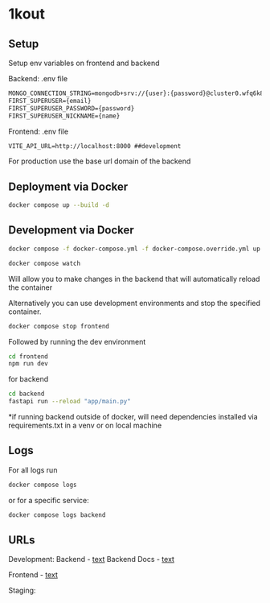 # 1kout

## Setup
Setup env variables on frontend and backend

Backend:
.env file
```txt
MONGO_CONNECTION_STRING=mongodb+srv://{user}:{password}@cluster0.wfq6k8m.mongodb.net/?retryWrites=true&w=majority&appName=Cluster0
FIRST_SUPERUSER={email}
FIRST_SUPERUSER_PASSWORD={password}
FIRST_SUPERUSER_NICKNAME={name}
```

Frontend:
.env file
```txt
VITE_API_URL=http://localhost:8000 ##development
```
For production use the base url domain of the backend

## Deployment via Docker
```sh
docker compose up --build -d
```

## Development via Docker
```sh
docker compose -f docker-compose.yml -f docker-compose.override.yml up --build
```

```sh
docker compose watch
```
Will allow you to make changes in the backend that will automatically reload the container

Alternatively you can use development environments and stop the specified container.
```sh
docker compose stop frontend
```
Followed by running the dev environment
```sh
cd frontend
npm run dev
```
for backend
```sh
cd backend
fastapi run --reload "app/main.py"
```
*if running backend outside of docker, will need dependencies installed via requirements.txt in a venv or on local machine

## Logs
For all logs run
```sh
docker compose logs
```
or for a specific service:
```sh
docker compose logs backend
```

## URLs

Development:
Backend - [text](http://0.0.0.0:8000)
Backend Docs - [text](http://0.0.0.0:8000/docs)

Frontend - [text](http://localhost:5173/)

Staging:
